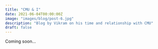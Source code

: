 ```yaml
---
title: "CMU & I"
date: 2021-06-04T00:00:00Z
image: "images/blog/post-6.jpg"
description: "Blog by Vikram on his time and relationship with CMU"
draft: false
---
```


Coming soon...